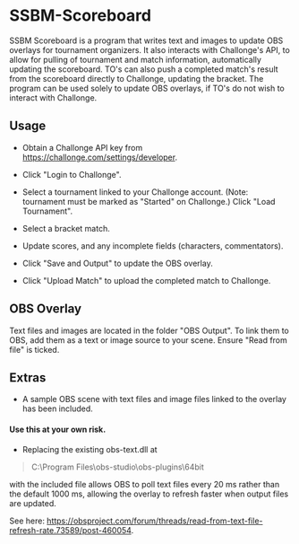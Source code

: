 # SSBM-Scoreboard

SSBM Scoreboard is a program that writes text and images to update OBS overlays for tournament organizers. 
It also interacts with Challonge's API, to allow for pulling of tournament and match information, automatically updating the scoreboard. 
TO's can also push a completed match's result from the scoreboard directly to Challonge, updating the bracket.
The program can be used solely to update OBS overlays, if TO's do not wish to interact with Challonge.

## Usage

* Obtain a Challonge API key from https://challonge.com/settings/developer.

* Click "Login to Challonge".

* Select a tournament linked to your Challonge account. (Note: tournament must be marked as "Started" on Challonge.) Click "Load Tournament".

* Select a bracket match.

* Update scores, and any incomplete fields (characters, commentators). 

* Click "Save and Output" to update the OBS overlay.

* Click "Upload Match" to upload the completed match to Challonge.

## OBS Overlay

Text files and images are located in the folder "OBS Output". To link them to OBS, add them as a text or image source to your scene. Ensure "Read from file" is ticked.

## Extras

* A sample OBS scene with text files and image files linked to the overlay has been included.

#### Use this at your own risk.

* Replacing the existing obs-text.dll at 
>C:\Program Files\obs-studio\obs-plugins\64bit 

with the included file allows OBS to poll text files every 20 ms rather than the default 1000 ms, allowing the overlay to refresh     faster when output files are updated. 

See here: https://obsproject.com/forum/threads/read-from-text-file-refresh-rate.73589/post-460054. 
